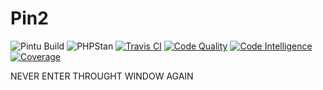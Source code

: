 # Pin2

![Pintu Build](https://github.com/joesama/pintu/workflows/Pintu/badge.svg?branch=2.x) 
![PHPStan](https://github.com/joesama/pintu/workflows/PHPStan/badge.svg?branch=2.x) 
[![Travis CI](https://travis-ci.org/joesama/pintu.svg?branch=master)](https://travis-ci.org/joesama/pintu) 
[![Code Quality](https://scrutinizer-ci.com/g/joesama/pintu/badges/quality-score.png?b=master)](https://scrutinizer-ci.com/g/joesama/pintu/?branch=master) 
[![Code Intelligence](https://scrutinizer-ci.com/g/joesama/pintu/badges/code-intelligence.svg?b=master)](https://scrutinizer-ci.com/code-intelligence) 
[![Coverage](https://coveralls.io/repos/github/joesama/pintu/badge.svg?branch=master)](https://coveralls.io/github/joesama/pintu?branch=master)

NEVER ENTER THROUGHT WINDOW AGAIN
